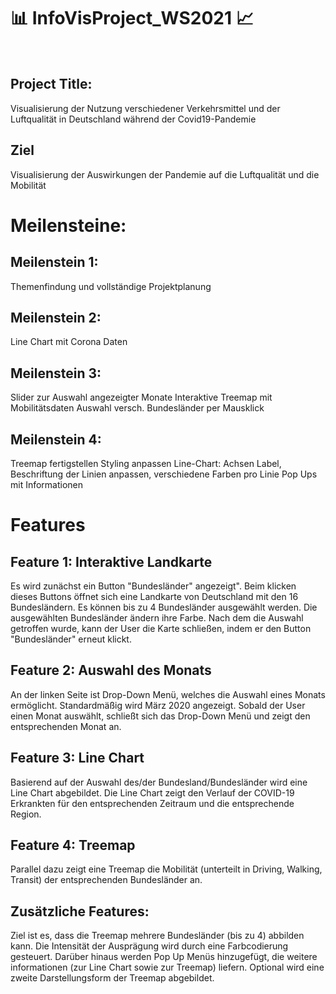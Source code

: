 # 📊 InfoVisProject_WS2021 📈
<br/>

## Project Title:
Visualisierung der Nutzung verschiedener Verkehrsmittel und der Luftqualität in Deutschland während der Covid19-Pandemie
<br/>

## Ziel
Visualisierung der Auswirkungen der Pandemie auf die Luftqualität und die Mobilität
<br/>

# Meilensteine:
## Meilenstein 1:
Themenfindung und vollständige Projektplanung

## Meilenstein 2:
Line Chart mit Corona Daten

## Meilenstein 3:
Slider zur Auswahl angezeigter Monate
Interaktive Treemap mit Mobilitätsdaten
Auswahl versch. Bundesländer per Mausklick

## Meilenstein 4:
Treemap fertigstellen
Styling anpassen
Line-Chart: Achsen Label, Beschriftung der Linien anpassen, verschiedene Farben pro Linie
Pop Ups mit Informationen


# Features
## Feature 1: Interaktive Landkarte
Es wird zunächst ein Button "Bundesländer" angezeigt". Beim klicken dieses Buttons öffnet sich eine Landkarte von Deutschland mit den 16 Bundesländern. Es können bis zu 4 Bundesländer ausgewählt werden. Die ausgewählten Bundesländer ändern ihre Farbe. Nach dem die Auswahl getroffen wurde, kann der User die Karte schließen, indem er den Button "Bundesländer" erneut klickt.

## Feature 2: Auswahl des Monats 
An der linken Seite ist Drop-Down Menü, welches die Auswahl eines Monats ermöglicht. Standardmäßig wird März 2020 angezeigt. Sobald der User einen Monat auswählt, schließt sich das Drop-Down Menü und zeigt den entsprechenden Monat an. 

## Feature 3: Line Chart
Basierend auf der Auswahl des/der Bundesland/Bundesländer wird eine Line Chart abgebildet. Die Line Chart zeigt den Verlauf der COVID-19 Erkrankten für den entsprechenden Zeitraum und die entsprechende Region.

## Feature 4: Treemap
Parallel dazu zeigt eine Treemap die Mobilität (unterteilt in Driving, Walking, Transit) der entsprechenden Bundesländer an. 

## Zusätzliche Features: 
Ziel ist es, dass die Treemap mehrere Bundesländer (bis zu 4) abbilden kann. Die Intensität der Ausprägung wird durch eine Farbcodierung gesteuert. Darüber hinaus werden Pop Up Menüs hinzugefügt, die weitere informationen (zur Line Chart sowie zur Treemap) liefern. Optional wird eine zweite Darstellungsform der Treemap abgebildet. 
